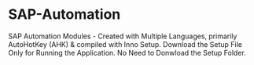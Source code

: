 # SAP-Automation
SAP Automation Modules - Created with Multiple Languages, primarily AutoHotKey (AHK) & compiled with Inno Setup.
Download the Setup File Only for Running the Application. No Need to Donwload the Setup Folder.
